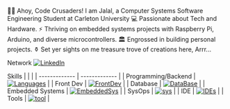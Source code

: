 🏴‍☠️ Ahoy, Code Crusaders! I am Jalal, a
Computer Systems Software Engineering Student at Carleton University
💻 Passionate about Tech and Hardware.
⚡️ Thriving on embedded systems projects with Raspberry Pi, Arduino, and diverse microcontrollers.
🏛️ Engrossed in building personal projects.
⚱️ Set yer sights on me treasure trove of creations here, Arrr...

Network
[![LinkedIn](https://skillicons.dev/icons?i=linkedin)](https://www.linkedin.com/in/jalal-mourad/)

Skills
|  |  |
| ------------- | ------------- |
| Programming/Backend  | [![Languages](https://skillicons.dev/icons?i=python,c,java,flask,nodejs&perline=5)]()  |
| Front Dev  | [![FrontDev](https://skillicons.dev/icons?i=js,html,css,angular,ts,bootstrap,pug,react,&perline=5)]()  |
| Database  | [![DataBase](https://skillicons.dev/icons?i=sqlite,&perline=5)]()  |
| Embedded Systems  | [![EmbeddedSys](https://skillicons.dev/icons?i=raspberrypi,arduino,&perline=5)]()  |
| SysOps  | [![sys](https://skillicons.dev/icons?i=linux,bash,powershell,maven&perline=5)]()  |
| IDE  | [![IDEs](https://skillicons.dev/icons?i=vscode,atom,idea&perline=5)]()  |
| Tools  | [![tool](https://skillicons.dev/icons?i=autocad,jenkins,git,github,latex,matlab,&perline=5)]()  |


<!-- https://github.com/tandpfun/skill-icons -->
<!---
Jalalmourad/Jalalmourad is a ✨ special ✨ repository because its README.md (this file) appears on your GitHub profile.
You can click the Preview link to take a look at your changes.
--->
